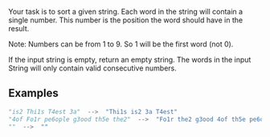 Your task is to sort a given string. Each word in the string will contain a single number. This number is the position the word should have in the result.


Note: Numbers can be from 1 to 9. So 1 will be the first word (not 0).


If the input string is empty, return an empty string.
The words in the input String will only contain valid consecutive numbers.


Examples
--------



```Python
"is2 Thi1s T4est 3a"  -->  "Thi1s is2 3a T4est"
"4of Fo1r pe6ople g3ood th5e the2"  -->  "Fo1r the2 g3ood 4of th5e pe6ople"
""  -->  ""

```

